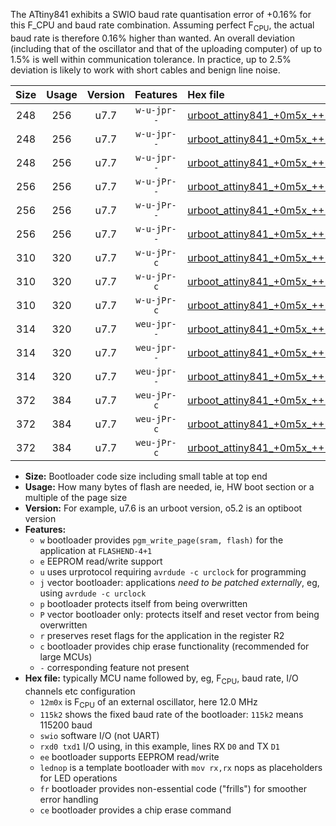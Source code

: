 The ATtiny841 exhibits a SWIO baud rate quantisation error of +0.16% for this F_CPU and baud rate combination. Assuming perfect F<sub>CPU</sub>, the actual baud rate is therefore 0.16% higher than wanted. An overall deviation (including that of the oscillator and that of the uploading computer) of up to 1.5% is well within communication tolerance. In practice, up to 2.5% deviation is likely to work with short cables and benign line noise.

|Size|Usage|Version|Features|Hex file|
|:-:|:-:|:-:|:-:|:--|
|248|256|u7.7|`w-u-jpr--`|[urboot_attiny841_+0m5x_++19k2_swio_rxa2_txa1_lednop.hex](https://raw.githubusercontent.com/stefanrueger/urboot.hex/main/mcus/attiny841/external_oscillator/fcpu_+0m5x/br_++19k2/urboot_attiny841_+0m5x_++19k2_swio_rxa2_txa1_lednop.hex)|
|248|256|u7.7|`w-u-jpr--`|[urboot_attiny841_+0m5x_++19k2_swio_rxa4_txa5_lednop.hex](https://raw.githubusercontent.com/stefanrueger/urboot.hex/main/mcus/attiny841/external_oscillator/fcpu_+0m5x/br_++19k2/urboot_attiny841_+0m5x_++19k2_swio_rxa4_txa5_lednop.hex)|
|248|256|u7.7|`w-u-jpr--`|[urboot_attiny841_+0m5x_++19k2_swio_rxb2_txa7_lednop.hex](https://raw.githubusercontent.com/stefanrueger/urboot.hex/main/mcus/attiny841/external_oscillator/fcpu_+0m5x/br_++19k2/urboot_attiny841_+0m5x_++19k2_swio_rxb2_txa7_lednop.hex)|
|256|256|u7.7|`w-u-jPr--`|[urboot_attiny841_+0m5x_++19k2_swio_rxa2_txa1.hex](https://raw.githubusercontent.com/stefanrueger/urboot.hex/main/mcus/attiny841/external_oscillator/fcpu_+0m5x/br_++19k2/urboot_attiny841_+0m5x_++19k2_swio_rxa2_txa1.hex)|
|256|256|u7.7|`w-u-jPr--`|[urboot_attiny841_+0m5x_++19k2_swio_rxa4_txa5.hex](https://raw.githubusercontent.com/stefanrueger/urboot.hex/main/mcus/attiny841/external_oscillator/fcpu_+0m5x/br_++19k2/urboot_attiny841_+0m5x_++19k2_swio_rxa4_txa5.hex)|
|256|256|u7.7|`w-u-jPr--`|[urboot_attiny841_+0m5x_++19k2_swio_rxb2_txa7.hex](https://raw.githubusercontent.com/stefanrueger/urboot.hex/main/mcus/attiny841/external_oscillator/fcpu_+0m5x/br_++19k2/urboot_attiny841_+0m5x_++19k2_swio_rxb2_txa7.hex)|
|310|320|u7.7|`w-u-jPr-c`|[urboot_attiny841_+0m5x_++19k2_swio_rxa2_txa1_lednop_fr_ce.hex](https://raw.githubusercontent.com/stefanrueger/urboot.hex/main/mcus/attiny841/external_oscillator/fcpu_+0m5x/br_++19k2/urboot_attiny841_+0m5x_++19k2_swio_rxa2_txa1_lednop_fr_ce.hex)|
|310|320|u7.7|`w-u-jPr-c`|[urboot_attiny841_+0m5x_++19k2_swio_rxa4_txa5_lednop_fr_ce.hex](https://raw.githubusercontent.com/stefanrueger/urboot.hex/main/mcus/attiny841/external_oscillator/fcpu_+0m5x/br_++19k2/urboot_attiny841_+0m5x_++19k2_swio_rxa4_txa5_lednop_fr_ce.hex)|
|310|320|u7.7|`w-u-jPr-c`|[urboot_attiny841_+0m5x_++19k2_swio_rxb2_txa7_lednop_fr_ce.hex](https://raw.githubusercontent.com/stefanrueger/urboot.hex/main/mcus/attiny841/external_oscillator/fcpu_+0m5x/br_++19k2/urboot_attiny841_+0m5x_++19k2_swio_rxb2_txa7_lednop_fr_ce.hex)|
|314|320|u7.7|`weu-jpr--`|[urboot_attiny841_+0m5x_++19k2_swio_rxa2_txa1_ee_lednop.hex](https://raw.githubusercontent.com/stefanrueger/urboot.hex/main/mcus/attiny841/external_oscillator/fcpu_+0m5x/br_++19k2/urboot_attiny841_+0m5x_++19k2_swio_rxa2_txa1_ee_lednop.hex)|
|314|320|u7.7|`weu-jpr--`|[urboot_attiny841_+0m5x_++19k2_swio_rxa4_txa5_ee_lednop.hex](https://raw.githubusercontent.com/stefanrueger/urboot.hex/main/mcus/attiny841/external_oscillator/fcpu_+0m5x/br_++19k2/urboot_attiny841_+0m5x_++19k2_swio_rxa4_txa5_ee_lednop.hex)|
|314|320|u7.7|`weu-jpr--`|[urboot_attiny841_+0m5x_++19k2_swio_rxb2_txa7_ee_lednop.hex](https://raw.githubusercontent.com/stefanrueger/urboot.hex/main/mcus/attiny841/external_oscillator/fcpu_+0m5x/br_++19k2/urboot_attiny841_+0m5x_++19k2_swio_rxb2_txa7_ee_lednop.hex)|
|372|384|u7.7|`weu-jPr-c`|[urboot_attiny841_+0m5x_++19k2_swio_rxa2_txa1_ee_lednop_fr_ce.hex](https://raw.githubusercontent.com/stefanrueger/urboot.hex/main/mcus/attiny841/external_oscillator/fcpu_+0m5x/br_++19k2/urboot_attiny841_+0m5x_++19k2_swio_rxa2_txa1_ee_lednop_fr_ce.hex)|
|372|384|u7.7|`weu-jPr-c`|[urboot_attiny841_+0m5x_++19k2_swio_rxa4_txa5_ee_lednop_fr_ce.hex](https://raw.githubusercontent.com/stefanrueger/urboot.hex/main/mcus/attiny841/external_oscillator/fcpu_+0m5x/br_++19k2/urboot_attiny841_+0m5x_++19k2_swio_rxa4_txa5_ee_lednop_fr_ce.hex)|
|372|384|u7.7|`weu-jPr-c`|[urboot_attiny841_+0m5x_++19k2_swio_rxb2_txa7_ee_lednop_fr_ce.hex](https://raw.githubusercontent.com/stefanrueger/urboot.hex/main/mcus/attiny841/external_oscillator/fcpu_+0m5x/br_++19k2/urboot_attiny841_+0m5x_++19k2_swio_rxb2_txa7_ee_lednop_fr_ce.hex)|

- **Size:** Bootloader code size including small table at top end
- **Usage:** How many bytes of flash are needed, ie, HW boot section or a multiple of the page size
- **Version:** For example, u7.6 is an urboot version, o5.2 is an optiboot version
- **Features:**
  + `w` bootloader provides `pgm_write_page(sram, flash)` for the application at `FLASHEND-4+1`
  + `e` EEPROM read/write support
  + `u` uses urprotocol requiring `avrdude -c urclock` for programming
  + `j` vector bootloader: applications *need to be patched externally*, eg, using `avrdude -c urclock`
  + `p` bootloader protects itself from being overwritten
  + `P` vector bootloader only: protects itself and reset vector from being overwritten
  + `r` preserves reset flags for the application in the register R2
  + `c` bootloader provides chip erase functionality (recommended for large MCUs)
  + `-` corresponding feature not present
- **Hex file:** typically MCU name followed by, eg, F<sub>CPU</sub>, baud rate, I/O channels etc configuration
  + `12m0x` is F<sub>CPU</sub> of an external oscillator, here 12.0 MHz
  + `115k2` shows the fixed baud rate of the bootloader: `115k2` means 115200 baud
  + `swio` software I/O (not UART)
  + `rxd0 txd1` I/O using, in this example, lines RX `D0` and TX `D1`
  + `ee` bootloader supports EEPROM read/write
  + `lednop` is a template bootloader with `mov rx,rx` nops as placeholders for LED operations
  + `fr` bootloader provides non-essential code ("frills") for smoother error handling
  + `ce` bootloader provides a chip erase command
